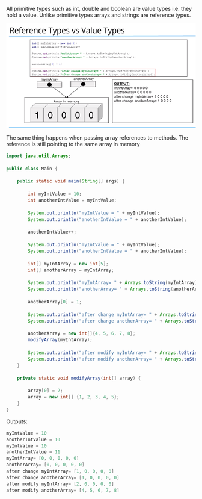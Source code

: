 All primitive types such as int, double and boolean are value types i.e. they hold a value.
Unlike primitive types arrays and strings are reference types.

![value-types-vs-reference-types](images/section-8/value-types-vs-reference-types.png)

The same thing happens when passing array references to methods. The reference is still pointing to the same array in memory

```java
import java.util.Arrays;

public class Main {

    public static void main(String[] args) {

        int myIntValue = 10;
        int anotherIntValue = myIntValue;

        System.out.println("myIntValue = " + myIntValue);
        System.out.println("anotherIntValue = " + anotherIntValue);

        anotherIntValue++;

        System.out.println("myIntValue = " + myIntValue);
        System.out.println("anotherIntValue = " + anotherIntValue);

        int[] myIntArray = new int[5];
        int[] anotherArray = myIntArray;

        System.out.println("myIntArray= " + Arrays.toString(myIntArray));
        System.out.println("anotherArray= " + Arrays.toString(anotherArray));

        anotherArray[0] = 1;

        System.out.println("after change myIntArray= " + Arrays.toString(myIntArray));
        System.out.println("after change anotherArray= " + Arrays.toString(anotherArray));

        anotherArray = new int[]{4, 5, 6, 7, 8};
        modifyArray(myIntArray);

        System.out.println("after modify myIntArray= " + Arrays.toString(myIntArray));
        System.out.println("after modify anotherArray= " + Arrays.toString(anotherArray));
    }

    private static void modifyArray(int[] array) {

        array[0] = 2;
        array = new int[] {1, 2, 3, 4, 5};
    }
}
```

Outputs:

```java
myIntValue = 10
anotherIntValue = 10
myIntValue = 10
anotherIntValue = 11
myIntArray= [0, 0, 0, 0, 0]
anotherArray= [0, 0, 0, 0, 0]
after change myIntArray= [1, 0, 0, 0, 0]
after change anotherArray= [1, 0, 0, 0, 0]
after modify myIntArray= [2, 0, 0, 0, 0]
after modify anotherArray= [4, 5, 6, 7, 8]
```
